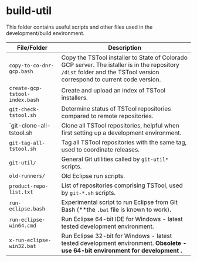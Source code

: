 # build-util #

This folder contains useful scripts and other files used in the development/build environment.

| **File/Folder** | **Description** |
| -- | -- |
| `copy-to-co-dnr-gcp.bash` | Copy the TSTool installer to State of Colorado GCP server.  The istaller is in the repository `/dist` folder and the TSTool version correspond to current code version. |
| `create-gcp-tstool-index.bash` | Create and upload an index of TSTool installers. |
| `git-check-tstool.sh` | Determine status of TSTool repositories compared to remote repositories. |
| `git-clone-all-tstool.sh | Clone all TSTool repositories, helpful when first setting up a development environment. |
| `git-tag-all-tstool.sh` | Tag all TSTool repositories with the same tag, used to coordinate releases. |
| `git-util/` | General Git utilities called by `git-util*` scripts. |
| `old-runners/` | Old Eclipse run scripts. |
| `product-repo-list.txt` | List of repositories comprising TSTool, used by `git-*.sh` scripts. |
| `run-eclipse.bash` | Experimental script to run Eclipse from Git Bash (**the `.bat` file is known to work). |
| `run-eclipse-win64.cmd` | Run Eclipse 64-bit IDE for Windows - latest tested development environment. |
| `x-run-eclipse-win32.bat` | Run Eclipse 32-bit for Windows - latest tested development environment. **Obsolete - use 64-bit environment for development .** |

